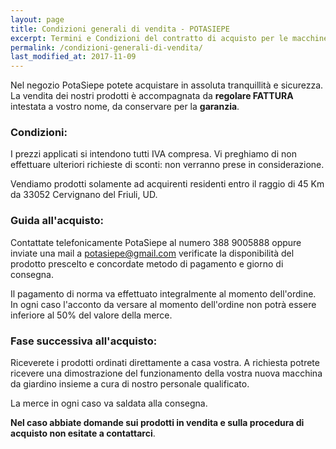 ```yaml
---
layout: page
title: Condizioni generali di vendita - POTASIEPE
excerpt: Termini e Condizioni del contratto di acquisto per le macchine agricole e da giardino, gli articoli da giardino e le piante venduti da Giardiniere Potasiepe
permalink: /condizioni-generali-di-vendita/
last_modified_at: 2017-11-09
---
```

Nel negozio PotaSiepe potete acquistare in assoluta tranquillità e sicurezza. La vendita dei nostri prodotti è accompagnata da  **regolare FATTURA** intestata a vostro nome, da conservare per la **garanzia**.

### Condizioni:

I prezzi applicati si intendono tutti IVA compresa. Vi preghiamo di non effettuare ulteriori richieste di sconti: non verranno prese in considerazione.

Vendiamo prodotti solamente ad acquirenti residenti entro il raggio
di 45 Km da 33052 Cervignano del Friuli, UD.

### Guida all'acquisto:

Contattate telefonicamente PotaSiepe al numero 388 9005888 oppure inviate una mail a potasiepe@gmail.com verificate
la disponibilità del prodotto prescelto e concordate metodo di pagamento e giorno di consegna.

Il pagamento di norma va effettuato integralmente al momento dell'ordine. In ogni caso l'acconto da versare al
momento dell'ordine non potrà essere inferiore al 50% del valore della merce.

### Fase successiva all'acquisto:

Riceverete i prodotti ordinati direttamente a casa vostra. A richiesta potrete ricevere una dimostrazione
del funzionamento della vostra nuova macchina da giardino insieme a cura di nostro personale qualificato.

La merce in ogni caso va saldata alla consegna.

**Nel caso abbiate domande sui prodotti in vendita e sulla procedura di acquisto non esitate a contattarci**.
